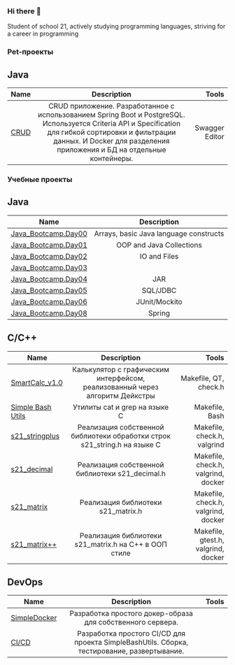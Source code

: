 ### Hi there 👋
Student of school 21, actively studying programming languages, striving for a career in programming
### Pet-проекты 
## Java
| Name          | Description        | Tools |
| ------------- |:------------------:| -----:|
|[CRUD](https://github.com/Airat1997/SpringRest)|CRUD приложение. Разработанное с использованием Spring Boot и PostgreSQL.  Используется Criteria API и Specification для гибкой сортировки и фильтрации данных. И Docker для разделения приложения и БД на отдельные контейнеры.|Swagger Editor|
### Учебные проекты 
## Java
| Name          | Description        |
| ------------- |:------------------:|
|[Java_Bootcamp.Day00](https://github.com/Airat1997/Java_Bootcamp.Day00)|Arrays, basic Java language constructs|
|[Java_Bootcamp.Day01](https://github.com/Airat1997/Java_Bootcamp.Day01)|OOP and Java Collections|
|[Java_Bootcamp.Day02](https://github.com/Airat1997/Java_Bootcamp.Day02)|IO and Files|
|[Java_Bootcamp.Day03](https://github.com/Airat1997/Java_Bootcamp.Day03)||
|[Java_Bootcamp.Day04](https://github.com/Airat1997/Java_Bootcamp.Day04)|JAR|
|[Java_Bootcamp.Day05](https://github.com/Airat1997/Java_Bootcamp.Day05)|SQL/JDBC|
|[Java_Bootcamp.Day06](https://github.com/Airat1997/Java_Bootcamp.Day06)|JUnit/Mockito|
|[Java_Bootcamp.Day08](https://github.com/Airat1997/Java_Bootcamp.Day08)|Spring|

## C/C++
| Name          | Description        | Tools |
| ------------- |:------------------:| -----:|
|[SmartCalc_v1.0](https://github.com/Airat1997/SmartCalc_v1.0) |Калькулятор с графическим интерфейсом, реализованный через алгоритм Дейкстры|Makefile, QT, check.h|
|[Simple Bash Utils](https://github.com/Airat1997/Simple-Bash-Utils)     |Утилиты cat и grep на языке C|Makefile, Bash|
|[s21_stringplus](https://github.com/Airat1997/s21_stringplus)|Реализация собственной библиотеки обработки строк s21_string.h на языке С|Makefile, check.h, valgrind|
|[s21_decimal](https://github.com/Airat1997/s21_decimal) | Реализация собственной библиотеки s21_decimal.h  |Makefile, check.h, valgrind, docker
|[s21_matrix](https://github.com/Airat1997/s21_matrix-) | Реализация библиотеки s21_matrix.h |Makefile, check.h, valgrind, docker|
|[s21_matrix++](https://github.com/Airat1997/s21_matrix-C-) | Реализация библиотеки s21_matrix.h на С++ в ООП стиле |Makefile, gtest.h, valgrind, docker|
## DevOps
| Name          | Description        | Tools |
| ------------- |:------------------:| -----:|
|[SimpleDocker](https://github.com/Airat1997/SimpleDocker)|Разработка простого докер-образа для собственного сервера.||
|[CI/CD](https://github.com/Airat1997/CICD)|Разработка простого CI/CD для проекта SimpleBashUtils. Сборка, тестирование, развертывание.||
